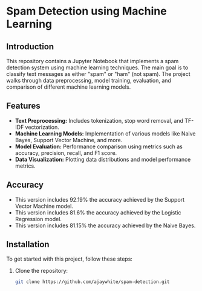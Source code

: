 # Spam Detection using Machine Learning

## Introduction

This repository contains a Jupyter Notebook that implements a spam detection system using machine learning techniques. The main goal is to classify text messages as either "spam" or "ham" (not spam). The project walks through data preprocessing, model training, evaluation, and comparison of different machine learning models.

## Features

- **Text Preprocessing:** Includes tokenization, stop word removal, and TF-IDF vectorization.
- **Machine Learning Models:** Implementation of various models like Naive Bayes, Support Vector Machine, and more.
- **Model Evaluation:** Performance comparison using metrics such as accuracy, precision, recall, and F1 score.
- **Data Visualization:** Plotting data distributions and model performance metrics.

## Accuracy
- This version includes 92.19% the accuracy achieved by the Support Vector Machine model.
- This version includes  81.6% the accuracy achieved by the Logistic Regression model.
- This version includes  81.15% the accuracy achieved by the Naive Bayes.



## Installation

To get started with this project, follow these steps:

1. Clone the repository:

   ```bash
   git clone https://github.com/ajaywhite/spam-detection.git
